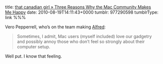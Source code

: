 title: [that canadian girl » Three Reasons Why the Mac Community Makes Me Happy](http://www.thatcanadiangirl.co.uk/blog/2010/08/18/three-reasons-why-the-mac-community-makes-me-happy/)
date: 2010-08-19T14:11:43+0000
tumblr: 977290598
tumblrType: link
%%%

Vero Pepperrell, who’s on the team making [Alfred](http://www.alfredapp.com/):

> Sometimes, I admit, Mac users (myself included) love our gadgetry and possibly annoy those who don’t feel so strongly about their computer setup.

Well put. I know that feeling. 
